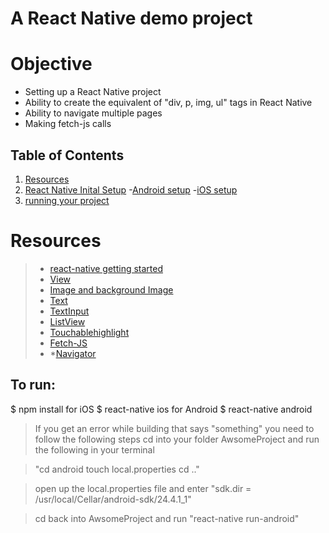 # A React Native demo project

# Objective
* Setting up a React Native project
* Ability to create the equivalent of "div, p, img, ul" tags in React Native
* Ability to navigate multiple pages
* Making fetch-js calls

## Table of Contents
1. [Resources](#resources)
2. [React Native Inital Setup](https://github.com/Joshuaf91/react-native-for-android/blob/master/react-native-inital-setup.md#react-native-inital-setup)
	-[Android setup](https://github.com/Joshuaf91/react-native-for-android/blob/master/react-native-inital-setup.md#android-react-native-set-up)
	-[iOS setup](https://github.com/Joshuaf91/react-native-for-android/blob/master/react-native-inital-setup.md#ios-react-native-set-up)
3. [running your project](#to-run)

# Resources
>* [react-native getting started](https://facebook.github.io/react-native/docs/getting-started.html)
>* [View](https://facebook.github.io/react-native/docs/view.html)
>* [Image and background Image](https://facebook.github.io/react-native/docs/image.html)
>* [Text](https://facebook.github.io/react-native/docs/text.html)
>* [TextInput](https://facebook.github.io/react-native/docs/textinput.html)
>* [ListView](https://facebook.github.io/react-native/docs/using-a-listview.html)
>* [Touchablehighlight](https://facebook.github.io/react-native/docs/touchablehighlight.html)
>* [Fetch-JS](https://developer.mozilla.org/en-US/docs/Web/API/Fetch_API)
>* *[Navigator](https://facebook.github.io/react-native/docs/using-navigators.html)




## To run:
$ npm install
for iOS
$ react-native ios
for Android
$ react-native android
>If you get an error while building that says "something" you need to follow the following steps cd into your folder AwsomeProject and run the following in your terminal
	
>"cd android
>touch local.properties
>cd .."

>open up the local.properties file and enter "sdk.dir = /usr/local/Cellar/android-sdk/24.4.1_1"

>cd back into AwsomeProject and run "react-native run-android"